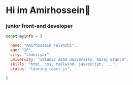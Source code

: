 # Hi im Amirhossein👋
### junior front-end developer 

``` javascript
const myinfo = {

  name: "Amirhossein Talanchi",
  age: "20",
  city: "shahriyar",
  univercity: "Islamic Azad University, Karaj Branch",
  skills: "html, css, tailwind, javascript, ...",
  status: "learing react js",

}
```



